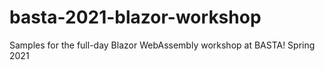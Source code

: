 # basta-2021-blazor-workshop
Samples for the full-day Blazor WebAssembly workshop at BASTA! Spring 2021
